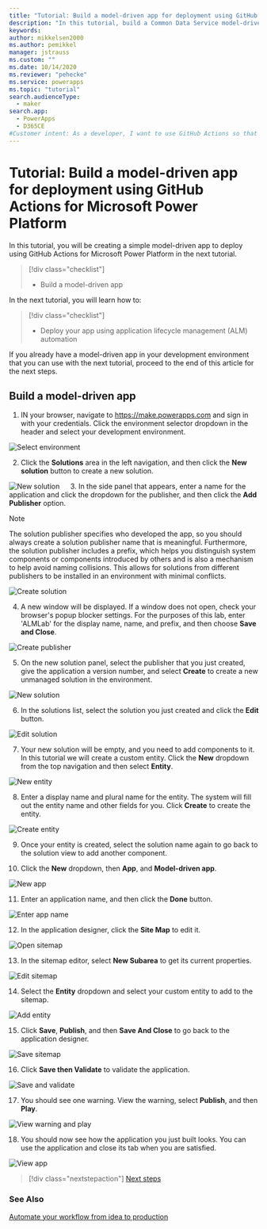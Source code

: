 ```yaml
---
title: "Tutorial: Build a model-driven app for deployment using GitHub Actions for Microsoft Power Platform | Microsoft Docs"
description: "In this tutorial, build a Common Data Service model-driven app for later deployment using GitHub Actions for Microsoft Power Platform."
keywords: 
author: mikkelsen2000
ms.author: pemikkel
manager: jstrauss
ms.custom: ""
ms.date: 10/14/2020
ms.reviewer: "pehecke"
ms.service: powerapps
ms.topic: "tutorial"
search.audienceType: 
  - maker
search.app: 
  - PowerApps
  - D365CE
#Customer intent: As a developer, I want to use GitHub Actions so that my solution builds and deployment will be automated.
---
```


# Tutorial: Build a model-driven app for deployment using GitHub Actions for Microsoft Power Platform

In this tutorial, you will be creating a simple model-driven app to deploy using GitHub Actions for Microsoft Power Platform in the next tutorial.

> [!div class="checklist"]
> * Build a model-driven app

In the next tutorial, you will learn how to:

> [!div class="checklist"]
> * Deploy your app using application lifecycle management (ALM) automation

<!-- TODO check if this statement is true or the reader must build this app -->
If you already have a model-driven app in your development environment that you can use with the next tutorial, proceed to the end of this article for the next steps.

## Build a model-driven app

1. IN your browser, navigate to https://make.powerapps.com and sign in with your credentials.  Click the environment selector dropdown in the header and select your development environment.

  ![Select environment](../media/github-actions-tutorial/gh-lab-1.10.png "Select environment")

2. Click the **Solutions** area in the left navigation, and then click the **New solution** button to create a new solution.

  ![New solution](../media/github-actions-tutorial/gh-lab-1.20.png "New solution")
 
3. In the side panel that appears, enter a name for the application and click the dropdown for the publisher, and then click the **Add Publisher** option.

  > [!NOTE]
  > The solution publisher specifies who developed the app, so you should always create a solution publisher name that is meaningful. Furthermore, the solution publisher includes a prefix, which helps you distinguish system components or components introduced by others and is also a mechanism to help avoid naming collisions. This allows for solutions from different publishers to be installed in an environment with minimal conflicts.

  ![Create solution](../media/github-actions-tutorial/gh-lab-1.30.png "Create solution")

4. A new window will be displayed.  If a window does not open, check your browser's popup blocker settings.  For the purposes of this lab, enter 'ALMLab' for the display name, name, and prefix, and then choose **Save and Close**.

  ![Create publisher](../media/github-actions-tutorial/gh-lab-1.40.png "Create publisher")

5. On the new solution panel, select the publisher that you just created, give the application a version number, and select **Create** to create a new unmanaged solution in the environment.

  ![New solution](../media/github-actions-tutorial/gh-lab-1.50.png "New solution")

6. In the solutions list, select the solution you just created and click the **Edit** button.

  ![Edit solution](../media/github-actions-tutorial/gh-lab-1.60.png "Edit solution")

7. Your new solution will be empty, and you need to add components to it. In this tutorial we will create a custom entity.  Click the **New** dropdown from the top navigation and then select **Entity**.

  ![New entity](../media/github-actions-tutorial/gh-lab-1.70.png "New entity")

8. Enter a display name and plural name for the entity. The system will fill out the entity name and other fields for you. Click **Create** to create the entity.

  ![Create entity](../media/github-actions-tutorial/gh-lab-1.80.png "Create entity")

9. Once your entity is created, select the solution name again to go back to the solution view to add another component.

10. Click the **New** dropdown, then **App**, and **Model-driven app**.

  ![New app](../media/github-actions-tutorial/gh-lab-1.100.png "New app")

11. Enter an application name, and then click the **Done** button.

  ![Enter app name](../media/github-actions-tutorial/gh-lab-1.110.png "Enter app name")

12. In the application designer, click the **Site Map** to edit it.

  ![Open sitemap](../media/github-actions-tutorial/gh-lab-1.120.png "Open sitemap")

13. In the sitemap editor, select **New Subarea** to get its current properties.

  ![Edit sitemap](../media/github-actions-tutorial/gh-lab-1.130.png "Edit sitemap")

14.	Select the **Entity** dropdown and select your custom entity to add to the sitemap.

  ![Add entity](../media/github-actions-tutorial/gh-lab-1.140.png "Add entity")

15.	Click **Save**, **Publish**, and then **Save And Close** to go back to the application designer.

  ![Save sitemap](../media/github-actions-tutorial/gh-lab-1.150.png "Save sitemap")

16.	Click **Save then Validate** to validate the application.

  ![Save and validate](../media/github-actions-tutorial/gh-lab-1.160.png "Save and validate")

17.	You should see one warning. View the warning, select **Publish**, and then **Play**.

  ![View warning and play](../media/github-actions-tutorial/gh-lab-1.170.png "View warning and play")

18.	You should now see how the application you just built looks.  You can use the application and close its tab when you are satisfied.

  ![View app](../media/github-actions-tutorial/gh-lab-1.180.png "View app")

> [!div class="nextstepaction"]
> [Next steps](./github-actions-deploy.md)

### See Also

[Automate your workflow from idea to production](https://github.com/features/actions)